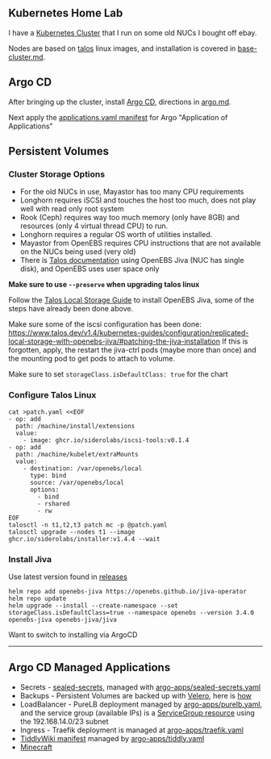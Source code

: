 ## Kubernetes Home Lab

I have a [Kubernetes Cluster](./base-cluster.md) that I run on some old NUCs I bought off ebay.

Nodes are based on [talos](https://www.talos.dev) linux images, and installation is covered in [base-cluster.md](base-cluster.md).


## Argo CD

After bringing up the cluster, install [Argo CD](https://argo-cd.readthedocs.io/en/stable/), directions in [argo.md](argo.md).

Next apply the [applications.yaml manifest](applications.yaml) for Argo "Application of Applications" 


## Persistent Volumes

### Cluster Storage Options

* For the old NUCs in use, Mayastor has too many CPU requirements
* Longhorn requires iSCSI and touches the host too much, does not play well with read only root system
* Rook (Ceph) requires way too much memory (only have 8GB) and resources (only 4 virtual thread CPU) to run.
* Longhorn requires a regular OS worth of utilities installed.
* Mayastor from OpenEBS requires CPU instructions that are not available on the NUCs being used (very old)
* There is [Talos documentation](https://www.talos.dev/v1.2/kubernetes-guides/configuration/replicated-local-storage-with-openebs-jiva/) using OpenEBS Jiva (NUC has single disk), and OpenEBS uses user space only

**Make sure to use `--preserve` when upgrading talos linux**

Follow the [Talos Local Storage Guide](https://www.talos.dev/v1.4/kubernetes-guides/configuration/replicated-local-storage-with-openebs-jiva/) to install OpenEBS Jiva, some of the steps have already been done above.

Make sure some of the iscsi configuration has been done: https://www.talos.dev/v1.4/kubernetes-guides/configuration/replicated-local-storage-with-openebs-jiva/#patching-the-jiva-installation
If this is forgotten, apply, the restart the jiva-ctrl pods (maybe more than once) and the mounting pod to get pods to attach to volume.

Make sure to set `storageClass.isDefaultClass: true` for the chart

### Configure Talos Linux

```
cat >patch.yaml <<EOF
- op: add
  path: /machine/install/extensions
  value:
    - image: ghcr.io/siderolabs/iscsi-tools:v0.1.4
- op: add
  path: /machine/kubelet/extraMounts
  value:
    - destination: /var/openebs/local
      type: bind
      source: /var/openebs/local
      options:
        - bind
        - rshared
        - rw
EOF
talosctl -n t1,t2,t3 patch mc -p @patch.yaml
talosctl upgrade --nodes t1 --image ghcr.io/siderolabs/installer:v1.4.4 --wait
```

### Install Jiva
Use latest version found in [releases](https://github.com/openebs/jiva/releases)
```
helm repo add openebs-jiva https://openebs.github.io/jiva-operator
helm repo update
helm upgrade --install --create-namespace --set storageClass.isDefaultClass=true --namespace openebs --version 3.4.0 openebs-jiva openebs-jiva/jiva
```

Want to switch to installing via ArgoCD

---

## Argo CD Managed Applications

* Secrets - [sealed-secrets](https://github.com/bitnami-labs/sealed-secrets), managed with [argo-apps/sealed-secrets.yaml](argo-apps/sealed-secrets.yaml)
* Backups - Persistent Volumes are backed up with [Velero](https://velero.io/docs/v1.9/), here is [how](backups.md)
* LoadBalancer - PureLB deployment managed by [argo-apps/purelb.yaml](argo-apps/purelb.yaml), and the service group (available IPs) is a [ServiceGroup resource](argo-apps/purelb-servicegroup.yaml) using the 192.168.14.0/23 subnet
* Ingress - Traefik deployment is managed at [argo-apps/traefik.yaml](argo-apps/traefik.yaml)
* [TiddlyWiki manifest](manifests/tiddly.yaml) managed by [argo-apps/tiddly.yaml](argo-apps/tiddly.yaml)
* [Minecraft](minecraft.md)

